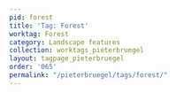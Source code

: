 ```yaml
---
pid: forest
title: 'Tag: Forest'
worktag: Forest
category: Landscape features
collection: worktags_pieterbruegel
layout: tagpage_pieterbruegel
order: '065'
permalink: "/pieterbruegel/tags/forest/"
---
```

